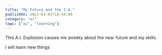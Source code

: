 ```yaml
---
title: "My Future and the I.A."
publishOn: 2023-03-05T18:44:00
category: "ai"
tags: ["ai", "learning"]
---
```


This A.I. Explosion causes me anxiety about the near future and my skills.

I will learn new things
